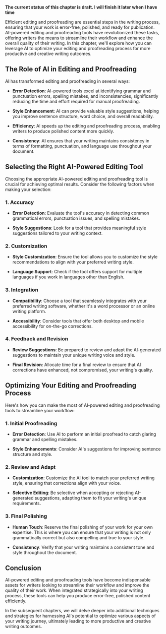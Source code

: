 **The current status of this chapter is draft. I will finish it later when I have time**

Efficient editing and proofreading are essential steps in the writing process, ensuring that your work is error-free, polished, and ready for publication. AI-powered editing and proofreading tools have revolutionized these tasks, offering writers the means to streamline their workflow and enhance the overall quality of their writing. In this chapter, we'll explore how you can leverage AI to optimize your editing and proofreading process for more productive and creative writing outcomes.

The Role of AI in Editing and Proofreading
------------------------------------------

AI has transformed editing and proofreading in several ways:

* **Error Detection**: AI-powered tools excel at identifying grammar and punctuation errors, spelling mistakes, and inconsistencies, significantly reducing the time and effort required for manual proofreading.

* **Style Enhancement**: AI can provide valuable style suggestions, helping you improve sentence structure, word choice, and overall readability.

* **Efficiency**: AI speeds up the editing and proofreading process, enabling writers to produce polished content more quickly.

* **Consistency**: AI ensures that your writing maintains consistency in terms of formatting, punctuation, and language use throughout your document.

Selecting the Right AI-Powered Editing Tool
-------------------------------------------

Choosing the appropriate AI-powered editing and proofreading tool is crucial for achieving optimal results. Consider the following factors when making your selection:

### 1. **Accuracy**

* **Error Detection**: Evaluate the tool's accuracy in detecting common grammatical errors, punctuation issues, and spelling mistakes.

* **Style Suggestions**: Look for a tool that provides meaningful style suggestions tailored to your writing context.

### 2. **Customization**

* **Style Customization**: Ensure the tool allows you to customize the style recommendations to align with your preferred writing style.

* **Language Support**: Check if the tool offers support for multiple languages if you work in languages other than English.

### 3. **Integration**

* **Compatibility**: Choose a tool that seamlessly integrates with your preferred writing software, whether it's a word processor or an online writing platform.

* **Accessibility**: Consider tools that offer both desktop and mobile accessibility for on-the-go corrections.

### 4. **Feedback and Revision**

* **Review Suggestions**: Be prepared to review and adapt the AI-generated suggestions to maintain your unique writing voice and style.

* **Final Revision**: Allocate time for a final review to ensure that AI corrections have enhanced, not compromised, your writing's quality.

Optimizing Your Editing and Proofreading Process
------------------------------------------------

Here's how you can make the most of AI-powered editing and proofreading tools to streamline your workflow:

### 1. **Initial Proofreading**

* **Error Detection**: Use AI to perform an initial proofread to catch glaring grammar and spelling mistakes.

* **Style Enhancements**: Consider AI's suggestions for improving sentence structure and style.

### 2. **Review and Adapt**

* **Customization**: Customize the AI tool to match your preferred writing style, ensuring that corrections align with your voice.

* **Selective Editing**: Be selective when accepting or rejecting AI-generated suggestions, adapting them to fit your writing's unique requirements.

### 3. **Final Polishing**

* **Human Touch**: Reserve the final polishing of your work for your own expertise. This is where you can ensure that your writing is not only grammatically correct but also compelling and true to your style.

* **Consistency**: Verify that your writing maintains a consistent tone and style throughout the document.

Conclusion
----------

AI-powered editing and proofreading tools have become indispensable assets for writers looking to streamline their workflow and improve the quality of their work. When integrated strategically into your writing process, these tools can help you produce error-free, polished content efficiently.

In the subsequent chapters, we will delve deeper into additional techniques and strategies for harnessing AI's potential to optimize various aspects of your writing journey, ultimately leading to more productive and creative writing outcomes.
